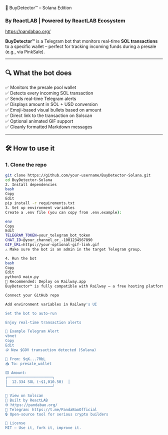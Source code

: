 🤖 BuyDetector™ – Solana Edition  
### By ReactLAB | Powered by ReactLAB Ecosystem

https://pandabao.org/

**BuyDetector™** is a Telegram bot that monitors real-time **SOL transactions** to a specific wallet – perfect for tracking incoming funds during a presale (e.g., via PinkSale).

---

## 🔍 What the bot does

✅ Monitors the presale pool wallet  
✅ Detects every incoming SOL transaction  
✅ Sends real-time Telegram alerts  
✅ Displays amount in SOL + USD conversion  
✅ Emoji-based visual bullets based on amount  
✅ Direct link to the transaction on Solscan  
✅ Optional animated GIF support  
✅ Cleanly formatted Markdown messages

---

## 🛠️ How to use it

### 1. Clone the repo
```bash
git clone https://github.com/your-username/BuyDetector-Solana.git
cd BuyDetector-Solana
2. Install dependencies
bash
Copy
Edit
pip install -r requirements.txt
3. Set up environment variables
Create a .env file (you can copy from .env.example):

env
Copy
Edit
TELEGRAM_TOKEN=your_telegram_bot_token
CHAT_ID=@your_channel_or_-1001234567890
GIF_URL=https://your-optional-gif-link.gif
⚠️ Make sure the bot is an admin in the target Telegram group.

4. Run the bot
bash
Copy
Edit
python3 main.py
🚀 Recommended: Deploy on Railway.app
BuyDetector™ is fully compatible with Railway – a free hosting platform for bots.

Connect your GitHub repo

Add environment variables in Railway's UI

Set the bot to auto-run

Enjoy real-time transaction alerts

📸 Example Telegram Alert
vbnet
Copy
Edit
🪙 New $GOV transaction detected (Solana)

🔁 From: 9qX...7RbL
📥 To: presale_wallet

🟨 Amount:
┌────────────────────┐
│  12.334 SOL (~$1,010.50)  │
└────────────────────┘

🔗 View on Solscan
🤝 Built by ReactLAB
🌐 https://pandabao.org/
🧠 Telegram: https://t.me/PandaBaoOfficial
🔒 Open-source tool for serious crypto builders

🧾 License
MIT – Use it, fork it, improve it.
